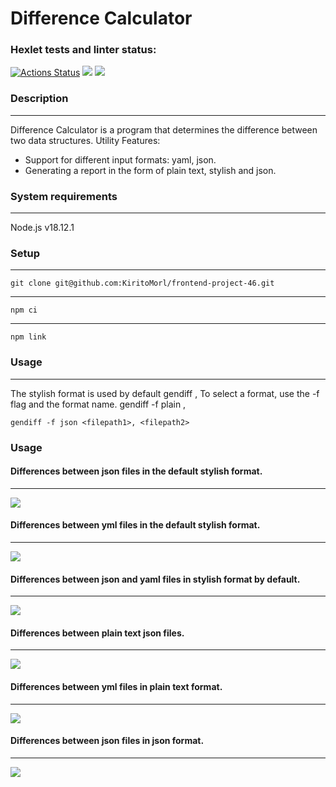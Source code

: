 # Difference Calculator
### Hexlet tests and linter status:
[![Actions Status](https://github.com/KiritoMorl/frontend-project-46/workflows/hexlet-check/badge.svg)](https://github.com/KiritoMorl/frontend-project-46/actions)
<a href="https://codeclimate.com/github/KiritoMorl/frontend-project-46/maintainability"><img src="https://api.codeclimate.com/v1/badges/a5106705cb9abf1c83d5/maintainability" /></a>
<a href="https://codeclimate.com/github/KiritoMorl/frontend-project-46/test_coverage"><img src="https://api.codeclimate.com/v1/badges/a5106705cb9abf1c83d5/test_coverage" /></a>

### Description
____
Difference Calculator is a program that determines the difference between two data structures.
Utility Features:

* Support for different input formats: yaml, json.
* Generating a report in the form of plain text, stylish and json.

### System requirements
____
Node.js v18.12.1

### Setup
____
    git clone git@github.com:KiritoMorl/frontend-project-46.git
***
    npm ci
***
    npm link

### Usage
____
The stylish format is used by default
    gendiff <filepath1>, <filepath2>
To select a format, use the -f flag and the format name.
    gendiff -f plain <filepath1>, <filepath2>

    gendiff -f json <filepath1>, <filepath2>

### Usage

#### Differences between json files in the default stylish format.
____
<a href="https://asciinema.org/a/x64HqyR1cFysQEr9PALxGbcqn" target="_blank"><img src="https://asciinema.org/a/x64HqyR1cFysQEr9PALxGbcqn.svg" /></a>

#### Differences between yml files in the default stylish format.
____
<a href="https://asciinema.org/a/8Ncb3HGhOrXD6radasQikUlwm" target="_blank"><img src="https://asciinema.org/a/8Ncb3HGhOrXD6radasQikUlwm.svg" /></a>

#### Differences between json and yaml files in stylish format by default.
____
<a href="https://asciinema.org/a/SiQpUcOfKZi1gnctUhSg8gF9n" target="_blank"><img src="https://asciinema.org/a/SiQpUcOfKZi1gnctUhSg8gF9n.svg" /></a>

#### Differences between plain text json files.
____
<a href="https://asciinema.org/a/1lfesbOqKGFhWMYcVWLtttLzZ" target="_blank"><img src="https://asciinema.org/a/1lfesbOqKGFhWMYcVWLtttLzZ.svg" /></a>

#### Differences between yml files in plain text format.
____
<a href="https://asciinema.org/a/LaiwtSMRwLTxMsybcumegbw0B" target="_blank"><img src="https://asciinema.org/a/LaiwtSMRwLTxMsybcumegbw0B.svg" /></a>

#### Differences between json files in json format.
____
<a href="https://asciinema.org/a/uTbmskt8xvx8ZJclOcP72ekFH" target="_blank"><img src="https://asciinema.org/a/uTbmskt8xvx8ZJclOcP72ekFH.svg" /></a>